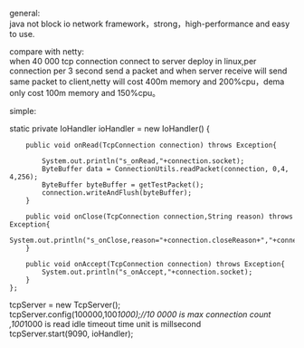general:<br/>
java not block io network framework，strong，high-performance and easy to use.

compare with netty:<br/>
when 40 000 tcp connection connect to server deploy in linux,per connection per 3 second send a packet and when server receive will send same packet to client,netty will cost 400m memory and 200%cpu，dema only cost 100m memory and 150%cpu。

simple:<br/>

static private IoHandler ioHandler = new IoHandler() {
		
		public void onRead(TcpConnection connection) throws Exception{

			System.out.println("s_onRead,"+connection.socket);
			ByteBuffer data = ConnectionUtils.readPacket(connection, 0,4, 4,256);
			ByteBuffer byteBuffer = getTestPacket();
			connection.writeAndFlush(byteBuffer);
		}
		
		public void onClose(TcpConnection connection,String reason) throws Exception{
			System.out.println("s_onClose,reason="+connection.closeReason+","+connection.socket);
		}
		
		public void onAccept(TcpConnection connection) throws Exception{
			System.out.println("s_onAccept,"+connection.socket);
		}
	};
	
tcpServer = new TcpServer();<br/>
tcpServer.config(100000,100*1000);//10 0000 is max connection count ,100*1000 is read idle timeout time unit is millsecond<br/>
tcpServer.start(9090, ioHandler);<br/>
